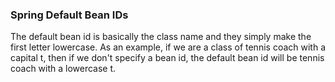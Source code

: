 ### Spring Default Bean IDs

The default bean id is basically the class name and they simply make the first letter
lowercase. As an example, if we are a class of tennis coach with a capital t,
then if we don't specify a bean id, the default bean id will be tennis coach  with a 
lowercase t.